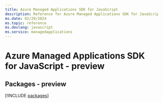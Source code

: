```yaml
---
title: Azure Managed Applications SDK for JavaScript
description: Reference for Azure Managed Applications SDK for JavaScript
ms.date: 02/29/2024
ms.topic: reference
ms.devlang: javascript
ms.service: managedapplications
---
```

# Azure Managed Applications SDK for JavaScript - preview
## Packages - preview
[!INCLUDE [packages](managed-applications-index.md)]